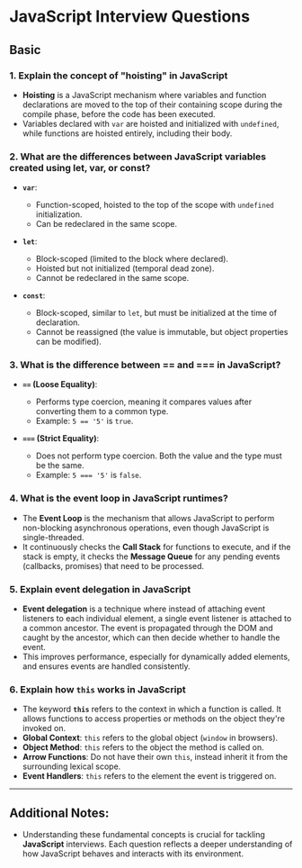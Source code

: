 # JavaScript Interview Questions

## Basic

### 1. Explain the concept of "hoisting" in JavaScript
- **Hoisting** is a JavaScript mechanism where variables and function declarations are moved to the top of their containing scope during the compile phase, before the code has been executed.
- Variables declared with `var` are hoisted and initialized with `undefined`, while functions are hoisted entirely, including their body.

### 2. What are the differences between JavaScript variables created using let, var, or const?
- **`var`**: 
  - Function-scoped, hoisted to the top of the scope with `undefined` initialization.
  - Can be redeclared in the same scope.
  
- **`let`**: 
  - Block-scoped (limited to the block where declared).
  - Hoisted but not initialized (temporal dead zone).
  - Cannot be redeclared in the same scope.
  
- **`const`**: 
  - Block-scoped, similar to `let`, but must be initialized at the time of declaration.
  - Cannot be reassigned (the value is immutable, but object properties can be modified).

### 3. What is the difference between == and === in JavaScript?
- **`==` (Loose Equality)**: 
  - Performs type coercion, meaning it compares values after converting them to a common type.
  - Example: `5 == '5'` is `true`.
  
- **`===` (Strict Equality)**:
  - Does not perform type coercion. Both the value and the type must be the same.
  - Example: `5 === '5'` is `false`.

### 4. What is the event loop in JavaScript runtimes?
- The **Event Loop** is the mechanism that allows JavaScript to perform non-blocking asynchronous operations, even though JavaScript is single-threaded.
- It continuously checks the **Call Stack** for functions to execute, and if the stack is empty, it checks the **Message Queue** for any pending events (callbacks, promises) that need to be processed.

### 5. Explain event delegation in JavaScript
- **Event delegation** is a technique where instead of attaching event listeners to each individual element, a single event listener is attached to a common ancestor. The event is propagated through the DOM and caught by the ancestor, which can then decide whether to handle the event.
- This improves performance, especially for dynamically added elements, and ensures events are handled consistently.

### 6. Explain how `this` works in JavaScript
- The keyword **`this`** refers to the context in which a function is called. It allows functions to access properties or methods on the object they're invoked on.
- **Global Context**: `this` refers to the global object (`window` in browsers).
- **Object Method**: `this` refers to the object the method is called on.
- **Arrow Functions**: Do not have their own `this`, instead inherit it from the surrounding lexical scope.
- **Event Handlers**: `this` refers to the element the event is triggered on.

---

## Additional Notes:
- Understanding these fundamental concepts is crucial for tackling **JavaScript** interviews. Each question reflects a deeper understanding of how JavaScript behaves and interacts with its environment.
